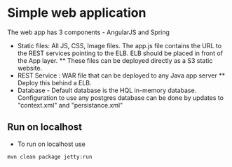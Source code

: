 # Simple web application

The web app has 3 components - AngularJS and Spring

* Static files: All JS, CSS, Image files. The app.js file contains the URL to the REST services pointing to the ELB. ELB should be placed in front of the App layer.
** These files can be deployed directly as a S3 static website. 
* REST Service : WAR file that can be deployed to any Java app server
** Deploy this behind a ELB.
* Database - Default database is the HQL in-memory database. Configuration to use any postgres database can be done by updates to "context.xml" and "persistance.xml"


## Run on localhost


* To run on localhost use
```bash
mvn clean package jetty:run
```